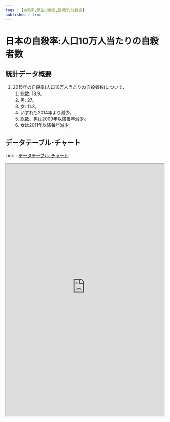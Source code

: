 ```yaml
--- 
tags : [自殺率,厚生労働省,警視庁,総務省] 
published : true
---
```


# 日本の自殺率:人口10万人当たりの自殺者数
## 統計データ概要
1. 2015年の自殺率(人口10万人当たりの自殺者数)について、
	1. 総数: 18.9。 
	1. 男: 27。 
	1. 女: 11.2。
	1. いずれも2014年より減少。
	1. 総数、男は2009年以降毎年減少。
	1. 女は2011年以降毎年減少。

## データテーブル･チャート
Link - [データテーブル･チャート](http://knowledgevault.saecanet.com/charts/am-consulting.co.jp-suiciderate.html)

<iframe src="http://knowledgevault.saecanet.com/charts/am-consulting.co.jp-suiciderate.html" width="100%" height="800px"></iframe>
